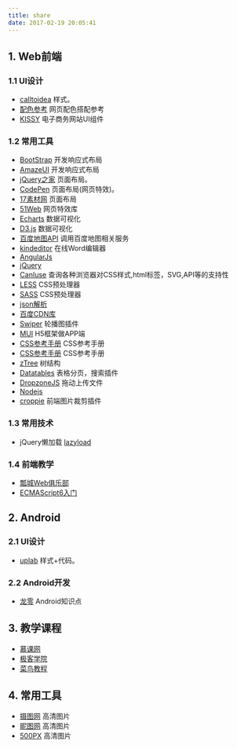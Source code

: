 ```yaml
---
title: share
date: 2017-02-19 20:05:41
---
```


## 1. Web前端

### 1.1 UI设计

- [calltoidea](http://www.calltoidea.com/) 样式。
- [配色参考](http://www.colorhunt.co/) 网页配色搭配参考
- [KISSY](http://docs.kissyui.com/) 电子商务网站UI组件

### 1.2 常用工具

- [BootStrap](http://www.bootcss.com/) 开发响应式布局
- [AmazeUI](http://amazeui.org/) 开发响应式布局
- [jQuery之家](http://www.htmleaf.com/) 页面布局。
- [CodePen](https://codepen.io/) 页面布局(网页特效)。
- [17素材网](http://www.17sucai.com/) 页面布局
- [51Web](http://www.5iweb.com.cn/) 网页特效库
- [Echarts](http://echarts.baidu.com/index.html) 数据可视化
- [D3.js](https://d3js.org/) 数据可视化
- [百度地图API](http://lbsyun.baidu.com/index.php) 调用百度地图相关服务
- [kindeditor](http://kindeditor.net/demo.php) 在线Word编辑器
- [AngularJs](http://www.ngnice.com/)
- [jQuery](http://jquery.com/)
- [CanIuse](http://caniuse.com/) 查询各种浏览器对CSS样式,html标签，SVG,API等的支持性
- [LESS](http://lesscss.cn/) CSS预处理器
- [SASS](https://www.sass.hk/) CSS预处理器
- [json解析](http://www.json.cn/)
- [百度CDN库](http://cdn.code.baidu.com/)
- [Swiper](http://www.swiper.com.cn/) 轮播图插件
- [MUI](http://dev.dcloud.net.cn/mui/) H5框架做APP端
- [CSS参考手册](http://css.doyoe.com/) CSS参考手册
- [CSS参考手册](https://developer.mozilla.org/zh-CN/docs/Web/CSS/Reference) CSS参考手册
- [zTree](http://www.jyvtc.com/dzb/uiFramework/js/zTree-v3.2/api/API_cn.html) 树结构
- [Datatables](http://www.datatables.club/) 表格分页，搜索插件
- [DropzoneJS](http://www.dropzonejs.com/) 拖动上传文件
- [Nodejs](https://nodejs.org/zh-cn/)
- [croppie](http://www.croppic.net/) 前端图片裁剪插件

### 1.3 常用技术

- jQuery懒加载 [lazyload](http://appelsiini.net/projects/lazyload/)

### 1.4 前端教学

- [瓢城Web俱乐部](http://www.ycku.com/)
- [ECMAScript6入门](http://es6.ruanyifeng.com/)

## 2. Android

### 2.1 UI设计

- [uplab](https://material.uplabs.com/) 样式+代码。

### 2.2 Android开发

- [龙零](https://zhezaoyizhuding.github.io/) Android知识点

## 3. 教学课程

- [慕课网](http://www.imooc.com/)
- [极客学院](http://www.jikexueyuan.com/)
- [菜鸟教程](http://www.runoob.com/)

## 4. 常用工具

- [摄图网](http://www.699pic.com) 高清图片
- [昵图网](http://www.nipic.com) 高清图片
- [500PX](http://www.500px.com) 高清图片